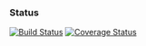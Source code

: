 ### Status
[![Build Status](https://travis-ci.org/chrisipacs/mozarellaFrontend.svg?branch=master)](https://travis-ci.org/chrisipacs/mozarellaFrontend)
[![Coverage Status](https://coveralls.io/repos/github/chrisipacs/mozarellaFrontend/badge.svg?branch=master)](https://coveralls.io/github/chrisipacs/mozarellaFrontend?branch=master)

